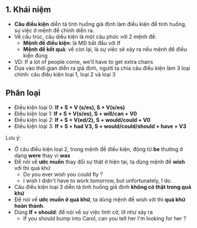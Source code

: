 ## 1. Khái niệm
- **Câu điều kiện** diễn tả tình huống giả định làm điều kiện để tình huống, sự việc ở mệnh đề chính diễn ra.
- Về cấu trúc, câu diều kiện là một câu phức với 2 mệnh đề:
	- **Mệnh đề điều kiện**: là MĐ bắt đầu với If
	- **Mệnh đề kết quả**: vế còn lại, là sự việc sẽ xảy ra nếu mệnh đề điều kiện đúng
- VD: If a lot of people come, we'll have to get extra chairs
- Dựa vào thời gian diễn ra giả định, người ta chia câu điều kiện làm 3 loại chính: câu điều kiện loại 1, loại 2 và loại 3

## Phân loại

- Điều kiện loại 0:  **If + S + V (s/es), S + V(s/es)**
- Điều kiện loại 1: **If + S + V(s/es), S + will/can + V0**
- Điều kiện loại 2: **If + S + V(ed/2), S + would/could + V0**
- Điều kiện loại 3: **If + S + had V3, S + would/could/should + have + V3**

Lưu ý: 
- Ở câu điều kiện loại 2, trong mệnh đề điều kiện, động từ **be** thường ở dạng **were**  thay vì **was**
- Để nói về **ước muốn** thay đổi sự thật ở hiện tại, ta dùng mệnh đề **wish** với thì quá khứ
	- Do you ever wish you could fly ?
	- I wish I didn't have to work tomorrow, but unfortunately, I do.
- Câu điều kiện loại 3 diễn tả tình huống giả định **không có thật trong quá khứ**
- Để nói về **ước muốn ở quá khứ**, ta dùng mệnh đề wish với thì **quá khứ hoàn thành**.
- Dùng **If + should**: để nói về sự việc tình cờ, lỡ như xảy ra
	- If you should bump into Carol, can you tell her I'm looking for her ?


 